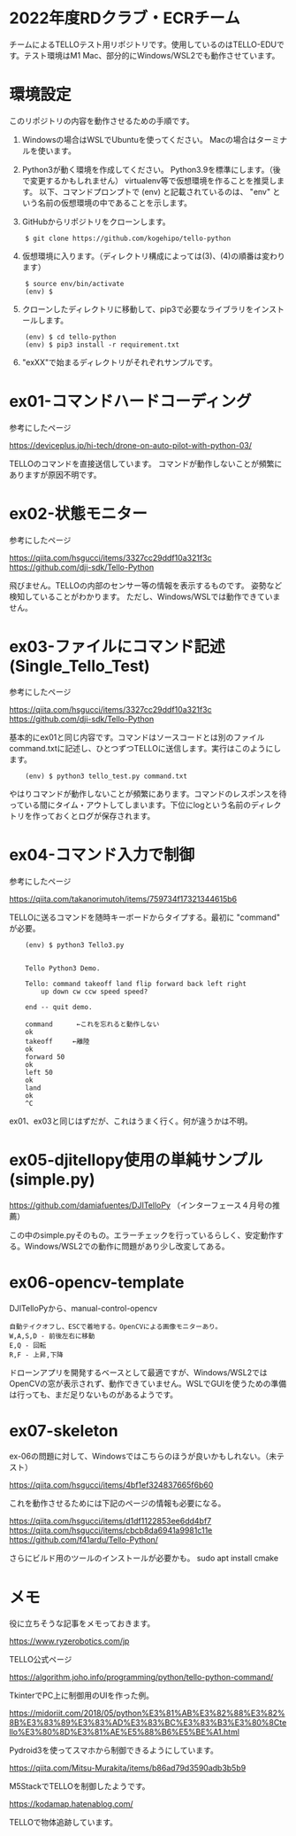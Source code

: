 # 2022年度RDクラブ・ECRチーム

チームによるTELLOテスト用リポジトリです。使用しているのはTELLO-EDUです。テスト環境はM1 Mac、部分的にWindows/WSL2でも動作させています。

# 環境設定

このリポジトリの内容を動作させるための手順です。

1. Windowsの場合はWSLでUbuntuを使ってください。
    Macの場合はターミナルを使います。

2. Python3が動く環境を作成してください。
    Python3.9を標準にします。（後で変更するかもしれません）
    virtualenv等で仮想環境を作ることを推奨します。
    以下、コマンドプロンプトで (env) と記載されているのは、
    "env" という名前の仮想環境の中であることを示します。

3. GitHubからリポジトリをクローンします。
```
    $ git clone https://github.com/kogehipo/tello-python
```
4. 仮想環境に入ります。（ディレクトリ構成によっては(3)、(4)の順番は変わります）
```
    $ source env/bin/activate
    (env) $
```
5. クローンしたディレクトリに移動して、pip3で必要なライブラリをインストールします。
```
    (env) $ cd tello-python
    (env) $ pip3 install -r requirement.txt
```
6. "exXX"で始まるディレクトリがそれぞれサンプルです。

# ex01-コマンドハードコーディング

参考にしたページ

https://deviceplus.jp/hi-tech/drone-on-auto-pilot-with-python-03/

TELLOのコマンドを直接送信しています。
コマンドが動作しないことが頻繁にありますが原因不明です。

# ex02-状態モニター

参考にしたページ

https://qiita.com/hsgucci/items/3327cc29ddf10a321f3c
https://github.com/dji-sdk/Tello-Python

飛びません。TELLOの内部のセンサー等の情報を表示するものです。
姿勢など検知していることがわかります。
ただし、Windows/WSLでは動作できていません。

# ex03-ファイルにコマンド記述(Single_Tello_Test)

参考にしたページ

https://qiita.com/hsgucci/items/3327cc29ddf10a321f3c
https://github.com/dji-sdk/Tello-Python

基本的にex01と同じ内容です。コマンドはソースコードとは別のファイルcommand.txtに記述し、ひとつずつTELLOに送信します。実行はこのようにします。
```
    (env) $ python3 tello_test.py command.txt
```
やはりコマンドが動作しないことが頻繁にあります。コマンドのレスポンスを待っている間にタイム・アウトしてしまいます。下位にlogという名前のディレクトリを作っておくとログが保存されます。

# ex04-コマンド入力で制御

参考にしたページ

https://qiita.com/takanorimutoh/items/759734f17321344615b6

TELLOに送るコマンドを随時キーボードからタイプする。最初に "command" が必要。
```
    (env) $ python3 Tello3.py


    Tello Python3 Demo.

    Tello: command takeoff land flip forward back left right 
        up down cw ccw speed speed?

    end -- quit demo.

    command      ←これを忘れると動作しない
    ok
    takeoff     ←離陸
    ok
    forward 50
    ok
    left 50
    ok
    land
    ok
    ^C
```
ex01、ex03と同じはずだが、これはうまく行く。何が違うかは不明。

# ex05-djitellopy使用の単純サンプル(simple.py)

https://github.com/damiafuentes/DJITelloPy  （インターフェース４月号の推薦）

この中のsimple.pyそのもの。エラーチェックを行っているらしく、安定動作する。Windows/WSL2での動作に問題があり少し改変してある。

# ex06-opencv-template

DJITelloPyから、manual-control-opencv
```
自動テイクオフし、ESCで着地する。OpenCVによる画像モニターあり。
W,A,S,D - 前後左右に移動
E,Q - 回転
R,F - 上昇,下降
```
ドローンアプリを開発するベースとして最適ですが、Windows/WSL2ではOpenCVの窓が表示されず、動作できていません。WSLでGUIを使うための準備は行っても、まだ足りないものがあるようです。

# ex07-skeleton

ex-06の問題に対して、Windowsではこちらのほうが良いかもしれない。（未テスト）

https://qiita.com/hsgucci/items/4bf1ef324837665f6b60

これを動作させるためには下記のページの情報も必要になる。

https://qiita.com/hsgucci/items/d1df1122853ee6dd4bf7
https://qiita.com/hsgucci/items/cbcb8da6941a9981c11e
https://github.com/f41ardu/Tello-Python/

さらにビルド用のツールのインストールが必要かも。
sudo apt install cmake

# メモ

役に立ちそうな記事をメモっておきます。

https://www.ryzerobotics.com/jp

TELLO公式ページ

https://algorithm.joho.info/programming/python/tello-python-command/

TkinterでPC上に制御用のUIを作った例。

https://midoriit.com/2018/05/python%E3%81%AB%E3%82%88%E3%82%8B%E3%83%89%E3%83%AD%E3%83%BC%E3%83%B3%E3%80%8Ctello%E3%80%8D%E3%81%AE%E5%88%B6%E5%BE%A1.html

Pydroid3を使ってスマホから制御できるようにしています。

https://qiita.com/Mitsu-Murakita/items/b86ad79d3590adb3b5b9

M5StackでTELLOを制御したようです。

https://kodamap.hatenablog.com/

TELLOで物体追跡しています。
